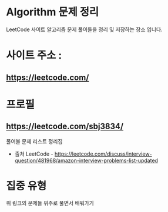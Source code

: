 # Algorithm 문제 정리
  LeetCode 사이트 알고리즘 문제 풀이들을 정리 및 저장하는 장소 입니다.
# 사이트 주소 : 
## https://leetcode.com/

# 프로필 
## https://leetcode.com/sbj3834/

 
  풀어볼 문제 리스트 정리집 
  - 출처 LeetCode - 
 https://leetcode.com/discuss/interview-question/481968/amazon-interview-problems-list-updated
 
 # 집중 유형 
 위 링크의 문제들 위주로 풀면서 배워가기

